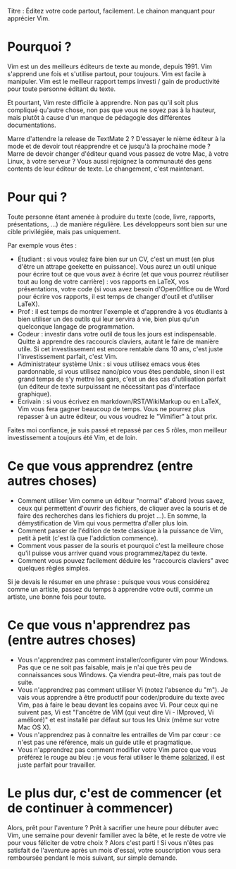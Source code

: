 Titre : Éditez votre code partout, facilement. Le chainon manquant pour apprécier Vim.

# Pourquoi ?

Vim est un des meilleurs éditeurs de texte au monde, depuis 1991.
Vim s'apprend une fois et s'utilise partout, pour toujours.
Vim est facile à manipuler.
Vim est le meilleur rapport temps investi / gain de productivité pour toute personne éditant du texte.

Et pourtant, Vim reste difficile à apprendre. Non pas qu'il soit plus compliqué qu'autre chose, non pas que vous ne soyez pas à la hauteur, mais plutôt à cause d'un manque de pédagogie des différentes documentations.

Marre d'attendre la release de TextMate 2 ? D'essayer le nième éditeur à la mode et de devoir tout réapprendre et ce jusqu'à la prochaine mode ? Marre de devoir changer d'éditeur quand vous passez de votre Mac, à votre Linux, à votre serveur ? Vous aussi rejoignez la communauté des gens contents de leur éditeur de texte. Le changement, c'est maintenant.

# Pour qui ?

Toute personne étant amenée à produire du texte (code, livre, rapports, présentations, ...) de manière régulière. Les développeurs sont bien sur une cible privilégiée, mais pas uniquement.

Par exemple vous êtes :
- Étudiant : si vous voulez faire bien sur un CV, c'est un must (en plus d'être un attrape geekette en puissance). Vous aurez un outil unique pour écrire tout ce que vous avez à écrire (et que vous pourrez réutiliser tout au long de votre carrière) : vos rapports en LaTeX, vos présentations, votre code (si vous avez besoin d'OpenOffice ou de Word pour écrire vos rapports, il est temps de changer d'outil et d'utiliser LaTeX).
- Prof : il est temps de montrer l'exemple et d'apprendre à vos étudiants à bien utiliser un des outils qui leur servira à vie, bien plus qu'un quelconque langage de programmation.
- Codeur : investir dans votre outil de tous les jours est indispensable. Quitte à apprendre des raccourcis claviers, autant le faire de manière utile. Si cet investissement est encore rentable dans 10 ans, c'est juste l'investissement parfait, c'est Vim.
- Administrateur système Unix : si vous utilisez emacs vous êtes pardonnable, si vous utilisez nano/pico vous êtes pendable, sinon il est grand temps de s'y mettre les gars, c'est un des cas d'utilisation parfait (un éditeur de texte surpuissant ne nécessitant pas d'interface graphique).
- Écrivain : si vous écrivez en markdown/RST/WikiMarkup ou en LaTeX, Vim vous fera gagner beaucoup de temps. Vous ne pourrez plus repasser à un autre éditeur, ou vous voudrez le "Vimifier" à tout prix.

Faites moi confiance, je suis passé et repassé par ces 5 rôles, mon meilleur investissement a toujours été Vim, et de loin.

# Ce que vous apprendrez (entre autres choses)

- Comment utiliser Vim comme un éditeur "normal" d'abord (vous savez, ceux qui permettent d'ouvrir des fichiers, de cliquer avec la souris et de faire des recherches dans les fichiers du projet ...). En somme, la démystification de Vim qui vous permettra d'aller plus loin.
- Comment passer de l'édition de texte classique à la puissance de Vim, petit à petit (c'est là que l'addiction commence).
- Comment vous passer de la souris et pourquoi c'est la meilleure chose qu'il puisse vous arriver quand vous programmez/tapez du texte.
- Comment vous pouvez facilement déduire les "raccourcis claviers" avec quelques règles simples.

Si je devais le résumer en une phrase : puisque vous vous considérez comme un artiste, passez du temps à apprendre votre outil, comme un artiste, une bonne fois pour toute.

# Ce que vous n'apprendrez pas (entre autres choses)

- Vous n'apprendrez pas comment installer/configurer vim pour Windows. Pas que ce ne soit pas faisable, mais je n'ai que très peu de connaissances sous Windows. Ça viendra peut-être, mais pas tout de suite.
- Vous n'apprendrez pas comment utiliser Vi (notez l'absence du "m"). Je vais vous apprendre à être productif pour coder/produire du texte avec Vim, pas à faire le beau devant les copains avec Vi. Pour ceux qui ne suivent pas, Vi est "l'ancêtre de ViM (qui veut dire Vi - IMproved, Vi amélioré)" et est installé par défaut sur tous les Unix (même sur votre Mac OS X).
- Vous n'apprendrez pas à connaitre les entrailles de Vim par cœur : ce n'est pas une référence, mais un guide utile et pragmatique.
- Vous n'apprendrez pas comment modifier votre Vim parce que vous préférez le rouge au bleu : je vous ferai utiliser le thème [solarized](http://ethanschoonover.com/solarized), il est juste parfait pour travailler.

# Le plus dur, c'est de commencer (et de continuer à commencer)

Alors, prêt pour l'aventure ? Prêt à sacrifier une heure pour débuter avec Vim, une semaine pour devenir familier avec la bête, et le reste de votre vie pour vous féliciter de votre choix ? Alors c'est parti ! Si vous n'êtes pas satisfait de l'aventure après un mois d'essai, votre souscription vous sera remboursée pendant le mois suivant, sur simple demande.
